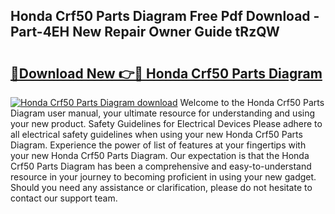 ## Honda Crf50 Parts Diagram Free Pdf Download - Part-4EH New Repair Owner Guide tRzQW

# <h2><a href="http://dflwir.blite.top/?on=Honda+Crf50+Parts+Diagram">🔗Download New 👉🔴 Honda Crf50 Parts Diagram</a></h2>

[![Honda Crf50 Parts Diagram download](https://i.imgur.com/lujVjoI.png)](http://dflwir.blite.top/?on=Honda+Crf50+Parts+Diagram)
Welcome to the Honda Crf50 Parts Diagram user manual, your ultimate resource for understanding and using your new product. Safety Guidelines for Electrical Devices Please adhere to all electrical safety guidelines when using your new Honda Crf50 Parts Diagram. Experience the power of list of features at your fingertips with your new Honda Crf50 Parts Diagram. Our expectation is that the Honda Crf50 Parts Diagram has been a comprehensive and easy-to-understand resource in your journey to becoming proficient in using your new gadget. Should you need any assistance or clarification, please do not hesitate to contact our support team.
